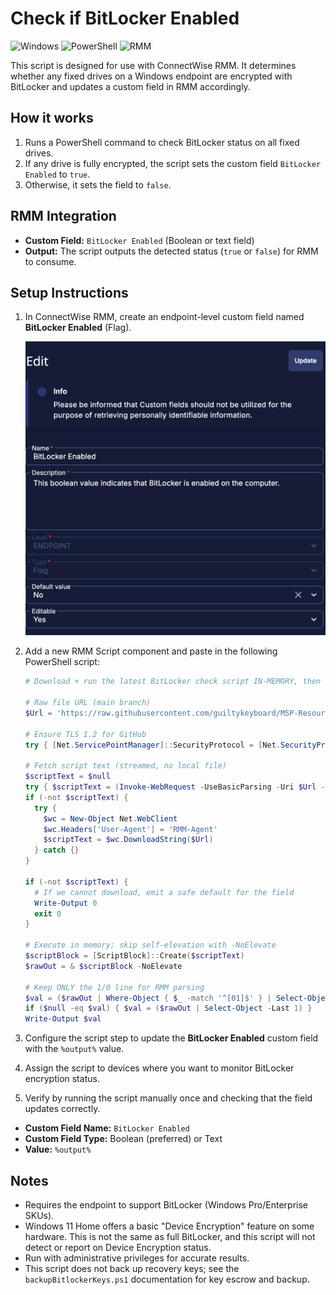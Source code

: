 # Check if BitLocker Enabled

![Windows](https://img.shields.io/badge/platform-Windows-blue.svg)
![PowerShell](https://img.shields.io/badge/language-PowerShell-lightgrey.svg)
![RMM](https://img.shields.io/badge/context-ConnectWise%20RMM-green.svg)

This script is designed for use with ConnectWise RMM. It determines whether any fixed drives on a Windows endpoint are encrypted with BitLocker and updates a custom field in RMM accordingly.

## How it works

1. Runs a PowerShell command to check BitLocker status on all fixed drives.
2. If any drive is fully encrypted, the script sets the custom field `BitLocker Enabled` to `true`.
3. Otherwise, it sets the field to `false`.

## RMM Integration

- **Custom Field:** `BitLocker Enabled` (Boolean or text field)
- **Output:** The script outputs the detected status (`true` or `false`) for RMM to consume.

## Setup Instructions

1. In ConnectWise RMM, create an endpoint-level custom field named **BitLocker Enabled** (Flag).

    ![Screenshot of ConnectWise RMM custom field setup](./bitlockerEnabledCustomField.png)

2. Add a new RMM Script component and paste in the following PowerShell script:

    ```powershell
    # Download + run the latest BitLocker check script IN-MEMORY, then echo only 1/0

    # Raw file URL (main branch)
    $Url = 'https://raw.githubusercontent.com/guiltykeyboard/MSP-Resources/main/ConnectWise-RMM-Asio/Scripts/Windows/checkIfBitlockerEnabled.ps1'

    # Ensure TLS 1.2 for GitHub
    try { [Net.ServicePointManager]::SecurityProtocol = [Net.SecurityProtocolType]::Tls12 } catch {}

    # Fetch script text (streamed, no local file)
    $scriptText = $null
    try { $scriptText = (Invoke-WebRequest -UseBasicParsing -Uri $Url -TimeoutSec 60).Content } catch {}
    if (-not $scriptText) {
      try {
        $wc = New-Object Net.WebClient
        $wc.Headers['User-Agent'] = 'RMM-Agent'
        $scriptText = $wc.DownloadString($Url)
      } catch {}
    }

    if (-not $scriptText) {
      # If we cannot download, emit a safe default for the field
      Write-Output 0
      exit 0
    }

    # Execute in memory; skip self-elevation with -NoElevate
    $scriptBlock = [ScriptBlock]::Create($scriptText)
    $rawOut = & $scriptBlock -NoElevate

    # Keep ONLY the 1/0 line for RMM parsing
    $val = ($rawOut | Where-Object { $_ -match '^[01]$' } | Select-Object -Last 1)
    if ($null -eq $val) { $val = ($rawOut | Select-Object -Last 1) }
    Write-Output $val
    ```
3. Configure the script step to update the **BitLocker Enabled** custom field with the `%output%` value.
4. Assign the script to devices where you want to monitor BitLocker encryption status.
5. Verify by running the script manually once and checking that the field updates correctly.


- **Custom Field Name:** `BitLocker Enabled`  
- **Custom Field Type:** Boolean (preferred) or Text  
- **Value:** `%output%`

## Notes

- Requires the endpoint to support BitLocker (Windows Pro/Enterprise SKUs).
- Windows 11 Home offers a basic "Device Encryption" feature on some hardware. This is not the same as full BitLocker, and this script will not detect or report on Device Encryption status.
- Run with administrative privileges for accurate results.
- This script does not back up recovery keys; see the `backupBitlockerKeys.ps1` documentation for key escrow and backup.
